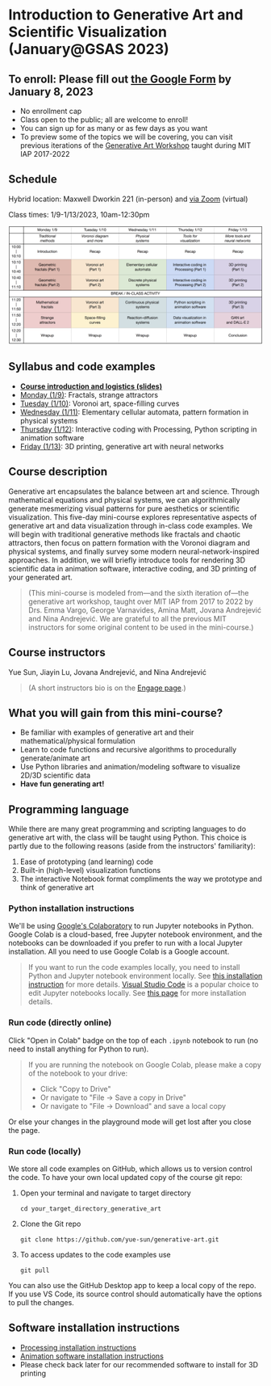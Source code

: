 # Introduction to Generative Art and Scientific Visualization (January@GSAS 2023)

## **To enroll: Please fill out [the Google Form](https://docs.google.com/forms/d/e/1FAIpQLScz5_jmoouKRGaHxp-3YwT_7SfrEJYPgFAIoVfT7sPREAXWTQ/viewform) by January 8, 2023**

- No enrollment cap
- Class open to the public; all are welcome to enroll!
- You can sign up for as many or as few days as you want
- To preview some of the topics we will be covering, you can visit previous iterations of the [Generative Art Workshop](https://github.com/gvarnavi/generative-art-iap) taught during MIT IAP 2017-2022

## Schedule

Hybrid location: Maxwell Dworkin 221 (in-person) and [via Zoom](https://harvard.zoom.us/j/98070950257?pwd=K2F0cDBUM0IxZkplbFBRWG01N1BEdz09) (virtual)

Class times: 1/9-1/13/2023, 10am-12:30pm

![Course Schedule](figs/schedule_2023.png)

## Syllabus and code examples

- **[Course introduction and logistics (slides)](https://github.com/yue-sun/generative-art/blob/main/01_monday/00_intro_logistics.pdf)**
- [Monday (1/9)](https://github.com/yue-sun/generative-art/tree/main/01_monday/README.md): Fractals, strange attractors
- [Tuesday (1/10)](https://github.com/yue-sun/generative-art/tree/main/02_tuesday/README.md): Voronoi art, space-filling curves
- [Wednesday (1/11)](https://github.com/yue-sun/generative-art/tree/main/03_wednesday/README.md): Elementary cellular automata, pattern formation in physical systems
- [Thursday (1/12)](https://github.com/yue-sun/generative-art/tree/main/04_thursday/README.md): Interactive coding with Processing, Python scripting in animation software
- [Friday (1/13)](https://github.com/yue-sun/generative-art/tree/main/05_friday/README.md): 3D printing, generative art with neural networks

## Course description

Generative art encapsulates the balance between art and science. Through mathematical equations and physical systems, we can algorithmically generate mesmerizing visual patterns for pure aesthetics or scientific visualization. This five-day mini-course explores representative aspects of generative art and data visualization through in-class code examples. We will begin with traditional generative methods like fractals and chaotic attractors, then focus on pattern formation with the Voronoi diagram and physical systems, and finally survey some modern neural-network-inspired approaches. In addition, we will briefly introduce tools for rendering 3D scientific data in animation software, interactive coding, and 3D printing of your generated art.

>(This mini-course is modeled from—and the sixth iteration of—the generative art workshop, taught over MIT IAP from 2017 to 2022 by Drs. Emma Vargo, George Varnavides, Amina Matt, Jovana Andrejević and Nina Andrejević. We are grateful to all the previous MIT instructors for some original content to be used in the mini-course.)

## Course instructors
Yue Sun, Jiayin Lu, Jovana Andrejević, and Nina Andrejević
>(A short instructors bio is on the [Engage page](https://engage.gsas.harvard.edu/event/8632768).)

## What you will gain from this mini-course?

- Be familiar with examples of generative art and their mathematical/physical formulation
- Learn to code functions and recursive algorithms to procedurally generate/animate art
- Use Python libraries and animation/modeling software to visualize 2D/3D scientific data
- **Have fun generating art!**

## Programming language

While there are many great programming and scripting languages to do generative art with, the class will be taught using Python. This choice is partly due to the following reasons (aside from the instructors' familiarity):
1. Ease of prototyping (and learning) code
2. Built-in (high-level) visualization functions
3. The interactive Notebook format compliments the way we prototype and think of generative art

### Python installation instructions

We'll be using [Google's Colaboratory](https://colab.research.google.com/notebooks/welcome.ipynb) to run Jupyter notebooks in Python. Google Colab is a cloud-based, free Jupyter notebook environment, and the notebooks can be downloaded if you prefer to run with a local Jupyter installation. All you need to use Google Colab is a Google account.

>If you want to run the code examples locally, you need to install Python and Jupyter notebook environment locally. See [this installation instruction](https://github.com/sarah1123/SciComp-F22-AM111/tree/main/00_python_tutorial#python-installation) for more details. [Visual Studio Code](https://code.visualstudio.com/) is a popular choice to edit Jupyter notebooks locally. See [this page](https://github.com/sarah1123/SciComp-F22-AM111/tree/main/00_python_tutorial#recommended-python-editor) for more installation details.

### Run code (directly online)

Click "Open in Colab" badge on the top of each `.ipynb` notebook to run (no need to install anything for Python to run).

> If you are running the notebook on Google Colab, please make a copy of the notebook to your drive:
>
> - Click "Copy to Drive"
> - Or navigate to "File -> Save a copy in Drive"
> - Or navigate to "File -> Download" and save a local copy

Or else your changes in the playground mode will get lost after you close the page.

### Run code (locally)

We store all code examples on GitHub, which allows us to version control the code. To have your own local updated copy of the course git repo:
1. Open your terminal and navigate to target directory
    ```
    cd your_target_directory_generative_art
    ```

2. Clone the Git repo
    ```
    git clone https://github.com/yue-sun/generative-art.git
    ```

3. To access updates to the code examples use
    ```
    git pull
    ```
You can also use the GitHub Desktop app to keep a local copy of the repo. If you use VS Code, its source control should automatically have the options to pull the changes.

## Software installation instructions

- [Processing installation instructions](https://github.com/yue-sun/generative-art/blob/main/04_thursday#processing-installation-instructions)
- [Animation software installation instructions](https://github.com/yue-sun/generative-art/blob/main/04_thursday#animation-software-installation-instructions)
- Please check back later for our recommended software to install for 3D printing